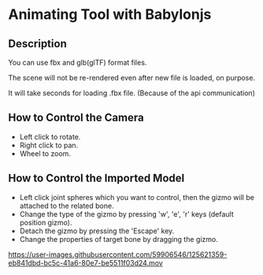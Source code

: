# Animating Tool with Babylonjs

## Description

You can use fbx and glb(glTF) format files.

The scene will not be re-rendered even after new file is loaded, on purpose.

It will take seconds for loading .fbx file. (Because of the api communication)

## How to Control the Camera

- Left click to rotate.
- Right click to pan.
- Wheel to zoom.

## How to Control the Imported Model

- Left click joint spheres which you want to control, then the gizmo will be attached to the related bone.
- Change the type of the gizmo by pressing 'w', 'e', 'r' keys (default position gizmo).
- Detach the gizmo by pressing the 'Escape' key.
- Change the properties of target bone by dragging the gizmo.

https://user-images.githubusercontent.com/59906546/125621359-eb841dbd-bc5c-41a6-80e7-be5511f03d24.mov
